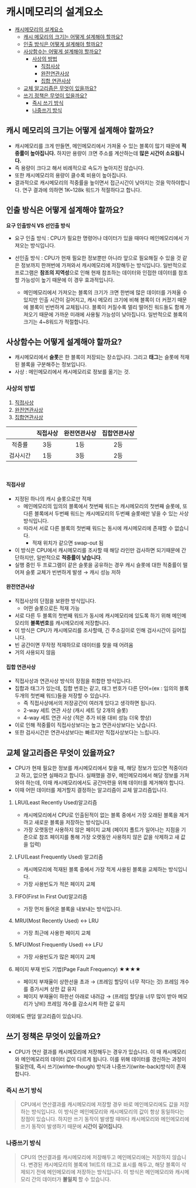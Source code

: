 
# 캐시메모리의 설계요소

- [캐시메모리의 설계요소](#캐시메모리의-설계요소)
  - [캐시 메모리의 크기는 어떻게 설계해야 할까요?](#캐시-메모리의-크기는-어떻게-설계해야-할까요)
  - [인출 방식은 어떻게 설계해야 할까요?](#인출-방식은-어떻게-설계해야-할까요)
  - [사상함수는 어떻게 설계해야 할까요?](#사상함수는-어떻게-설계해야-할까요)
    - [사상의 방법](#사상의-방법)
      - [직접사상](#직접사상)
      - [완전연관사상](#완전연관사상)
      - [집합 연관사상](#집합-연관사상)
  - [교체 알고리즘은 무엇이 있을까요?](#교체-알고리즘은-무엇이-있을까요)
  - [쓰기 정책은 무엇이 있을까요?](#쓰기-정책은-무엇이-있을까요)
    - [즉시 쓰기 방식](#즉시-쓰기-방식)
    - [나중쓰기 방식](#나중쓰기-방식)


## 캐시 메모리의 크기는 어떻게 설계해야 할까요?

- 캐시메모리를 크게 만들면, 메인메모리에서 가져올 수 있는 블록이 많기 때문에 **적중률이 높아집니다.** 하지만 용량이 크면 주소를 계산하는데 **많은 시간이 소요됩니다.** 
- 즉 용량이 크다고 해서 비례적으로 속도가 높아지진 않습니다. 
- 또한 캐시메모리의 용량이 클수록 비용이 높아집니다. 
- 결과적으로 캐시메모리의 적중률을 높이면서 접근시간이 낮아지는 것을 막하야합니다. 연구 결과에 의하면 1K~128k 워드가 적절하다고 합니다.


## 인출 방식은 어떻게 설계해야 할까요?

**요구 인출방식 VS 선인출 방식**

- 요구 인출 방식 : CPU가 필요한 명령어나 데이터가 있을 때마다 메인메모리에서 가져오는 방식입니다.

- 선인출 방식 : CPU가 현재 필요한 정보뿐만 아니라 앞으로 필요해질 수 있을 것 같은 정보까지 한꺼번에 가져와서 캐시메모리에 저장해두는 방식입니다. 일반적으로 프로그램은 **참조의 지역성**으로 인해 현재 참조하는 데이터와 인접한 데이터를 참조할 가능성이 높기 때문에 이 경우 효과적입니다.
  - 메인메모리에서 가져오는 블록의 크기가 크면 한번에 많은 데이터를 가져올 수 있지만 인출 시간이 길어지고, 캐시 메모리 크기에 비해 블록이 더 커졌기 때문에 블록이 빈번하게 교체됩니다. 블록이 커질수록 멀리 떨어진 워드들도 함께 가져오기 때문에 가까운 미래에 사용될 가능성이 낮아집니다. 일반적으로 블록의 크기는 4~8워드가 적절합니다.

 
## 사상함수는 어떻게 설계해야 할까요?

- 캐시메모리에서 **슬롯**은 한 블록이 저장되는 장소입니다. 그리고 **태그**는 슬롯에 적재된 블록을 구분해주는 정보입니다. 
- 사상 : 메인메모리에서 캐시메모리로 정보를 옮기는 것.

### 사상의 방법
1. [직접사상](#직접사상)
2. [완전연관사상](#완전연관사상)
3. [집합연관사상](#집합-연관사상)

||직접사상|완전연관사상|집합연관사상|
|:--:|:--:|:--:|:--:|
|적중률|3등|1등|2등|
|검사시간|1등|3등|2등|

<br>

#### 직접사상

- 지정된 하나의 캐시 슬롯으로만 적재
  - 메인메모리의 임의의 블록에서 첫번째 워드는 캐시메모리의 첫번째 슬롯에, 또 다른 블록에서 두번째 워드는 캐시메모리의 두번째 슬롯에만 넣을 수 있는 사상방식입니다.
  - 따라서 서로 다른 블록의 첫번째 워드는 동시에 캐시메모리에 존재할 수 없습니다.
    - 적재 위치가 같으면 swap-out 됨
- 이 방식은 CPU에서 캐시메모리를 조사할 때 해당 라인만 검사하면 되기때문에 간단하지만, 일반적으로 **적중률이 낮습니다**.
- 실행 중인 두 프로그램이 같은 슬롯을 공유하는 경우 캐시 슬롯에 대한 적중률이 떨어져 슬롯 교체가 빈번하게 발생 → 캐시 성능 저하

#### 완전연관사상

- 직접사상의 단점을 보완한 방식입니다.
  - 어떤 슬롯으로든 적재 가능
- 서로 다른 두 블록의 첫번째 워드가 동시에 캐시메모리에 있도록 하기 위해 메인메모리의 **블록번호**를 캐시메모리에 저장합니다.
- 이 방식은 CPU가 캐시메모리를 조사할때, 긴 주소길이로 인해 검사시간이 길어집니다.
- 빈 공간이면 무작정 적재하므로 데이터를 찾을 때 어려움
- 거의 사용되지 않음

#### 집합 연관사상

- 직접사상과 연관사상 방식의 장점을 취합한 방식입니다.
- 집합과 태그가 있는데, 집합 번호는 같고, 태그 번호가 다른 단어=(ex : 임의의 블록 두개의 첫번째 워드)들을 저장할 수 있습니다. 
  - 즉 직접사상에서의 저장공간이 여러개 있다고 생각하면 됩니다.
  - 2-way 세트 연관 사상 (캐시 세트 당 2개의 슬롯)
  - 4-way 세트 연관 사상 (적은 추가 비용 대비 성능 더욱 향상)
- 이로 인해 적중률이 직접사상보다는 높고 연관사상보다는 낮습니다.
- 또한 검사시간은 연관사상보다는 빠르지만 직접사상보다는 느립니다.

 
## 교체 알고리즘은 무엇이 있을까요?

- CPU가 현재 필요한 정보를 캐시메모리에서 찾을 때, 해당 정보가 있으면 적중이라고 하고, 없으면 실패라고 합니다. 실패했을 경우, 메인메모리에서 해당 정보를 가져와야 하는데, 이때 캐시메모리에서도 공간마련을 위해 데이터를 제거해야 합니다. 
- 이때 어떤 데이터를 제거할지 결정하는 알고리즘이 교체 알고리즘입니다.

1. LRU(Least Recently Used)알고리즘
   -  캐시메모리에서 CPU로 인출된적이 없는 블록 중에서 가장 오래된 블록을 제거하고 새로운 블록을 저장하는 방식입니다.
   -  가장 오랫동안 사용하지 않은 페이지 교체
   (페이지 폴트가 일어나는 지점을 기준으로 참조 페이지를 통해 가장 오랫동안 사용하지 않은 값을 삭제하고 새 값
    을 입력)

2. LFU(Least Frequently Used) 알고리즘
   - 캐시메모리에 적재된 블록 중에서 가장 적게 사용된 블록을 교체하는 방식입니다.
   - 가장 사용빈도가 적은 페이지 교체

3. FIFO(First In First Out)알고리즘
   - 가장 먼저 들어온 블록을 내보내는 방식입니다.


4. MRU(Most Recently Used) ↔ LRU
   - 가장 최근에 사용한 페이지 교체 
  
5. MFU(Most Frequently Used) ↔ LFU
   - 가장 사용빈도가 많은 페이지 교체
  
6. 페이지 부재 빈도 기법(Page Fault Frequency) ★★★★
   - 페이지 부재율이 상한선을 초과
      → (프레임 할당이 너무 적다는 것) 프레임 개수를 증가시켜 상한 값 유지
   - 페이지 부재율이 하한선 아래로 내려감
      → (프레임 할당을 너무 많이 받아 메모리가 낭비) 프레임 개수를 감소시켜 하한 값 유지

이외에도 랜덤 알고리즘이 있습니다.
 

## 쓰기 정책은 무엇이 있을까요?

- CPU가 연산 결과를 캐시메모리에 저장해두는 경우가 있습니다. 이 때 캐시메모리와 메인메모리의 데이터 값이 다르게 됩니다. 이를 위해 데이터를 갱신하는 과정이 필요한데, 즉시 쓰기(wirhte-though) 방식과 나중쓰기(write-back)방식이 존재합니다.

### 즉시 쓰기 방식
> CPU에서 연산결과를 캐시메모리에 저장할 경우 바로 메인메모리에도 값을 저장하는 방식입니다. 이 방식은 메인메모리와 캐시메모리의 값이 항상 동일하다는 장점이 있습니다. 하지만 쓰기 동작이 발생할 때마다 캐시메모리와 메인메모리에 쓰기 동작이 발생하기 때문에 **시간이 길어집니다**.

### 나중쓰기 방식
> CPU의 연산결과를 캐시메모리에 저장해두고 메인메모리에는 저장하지 않습니다. 변경된 캐시메모리의 블록에 1비트의 태그로 표시를 해두고, 해당 블록이 삭제되기 전에 메인메모리에 저장하는 방식입니다. 이 방식은 메인메모리와 캐시메모리 간의 데이터가 **불일치** 할 수 있습니다.


 
